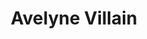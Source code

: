 ---
# Display name
title: Avelyne Villain

# Is this the primary user of the site?
superuser: false

# Role/position
role: Chargée de recherche

# Organizations/Affiliations
organizations:
  - name: INRAE UMR GenpPhySE
    url: ' https://genphyse.inrae.fr/poles'

# Short bio (displayed in user profile at end of posts)
bio: 

interests:
  - cognition
  - comportement social
  - écologie
  - bioacoustique
  - bien-être animal
  - lapins
  - mouton
  
#education:
#  courses:
#    - course: PhD in Artificial Intelligence
#      institution: Stanford University
#      year: 2012
 
# Social/Academic Networking
# For available icons, see: https://wowchemy.com/docs/getting-started/page-builder/#icons
#   For an email link, use "fas" icon pack, "envelope" icon, and a link in the
#   form "mailto:your-email@example.com" or "#contact" for contact widget.
social:
  - icon: envelope
    icon_pack: fas
    link: 'mailto:avelyne.villain@inrae.fr'
  - icon: hal
    icon_pack: ai
    link: https://cv.hal.science/avelyne-villain
  - icon: researchgate
    icon_pack: ai
    link: https://www.researchgate.net/profile/Avelyne-Villain

  
# Link to a PDF of your resume/CV from the About widget.
# To enable, copy your resume/CV to `static/files/cv.pdf` and uncomment the lines below.
# - icon: cv
#   icon_pack: ai
#   link: files/cv.pdf

# Enter email to display Gravatar (if Gravatar enabled in Config)
email: ''

# Highlight the author in author lists? (true/false)
highlight_name: false

# Organizational groups that you belong to (for People widget)
#   Set this to `[]` or comment out if you are not using People widget.
user_groups:
  - Members
---